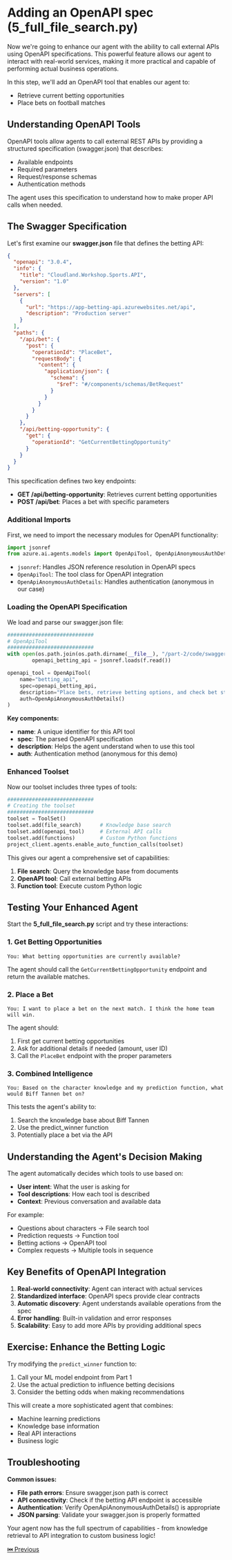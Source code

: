 # Adding an OpenAPI spec (**5_full_file_search.py**)

Now we're going to enhance our agent with the ability to call external APIs using OpenAPI specifications. This powerful feature allows our agent to interact with real-world services, making it more practical and capable of performing actual business operations.

In this step, we'll add an OpenAPI tool that enables our agent to:
- Retrieve current betting opportunities
- Place bets on football matches

## Understanding OpenAPI Tools

OpenAPI tools allow agents to call external REST APIs by providing a structured specification (swagger.json) that describes:
- Available endpoints
- Required parameters
- Request/response schemas
- Authentication methods

The agent uses this specification to understand how to make proper API calls when needed.

## The Swagger Specification

Let's first examine our **swagger.json** file that defines the betting API:

```json
{
  "openapi": "3.0.4",
  "info": {
    "title": "Cloudland.Workshop.Sports.API",
    "version": "1.0"
  },
  "servers": [
    {
      "url": "https://app-betting-api.azurewebsites.net/api",
      "description": "Production server"
    }
  ],
  "paths": {
    "/api/bet": {
      "post": {
        "operationId": "PlaceBet",
        "requestBody": {
          "content": {
            "application/json": {
              "schema": {
                "$ref": "#/components/schemas/BetRequest"
              }
            }
          }
        }
      }
    },
    "/api/betting-opportunity": {
      "get": {
        "operationId": "GetCurrentBettingOpportunity"
      }
    }
  }
}
```

This specification defines two key endpoints:
- **GET /api/betting-opportunity**: Retrieves current betting opportunities
- **POST /api/bet**: Places a bet with specific parameters

### Additional Imports

First, we need to import the necessary modules for OpenAPI functionality:

```python
import jsonref
from azure.ai.agents.models import OpenApiTool, OpenApiAnonymousAuthDetails
```

- `jsonref`: Handles JSON reference resolution in OpenAPI specs
- `OpenApiTool`: The tool class for OpenAPI integration
- `OpenApiAnonymousAuthDetails`: Handles authentication (anonymous in our case)

### Loading the OpenAPI Specification

We load and parse our swagger.json file:

```python
############################
# OpenApiTool
############################
with open(os.path.join(os.path.dirname(__file__), "/part-2/code/swagger.json"), "r") as f:
        openapi_betting_api = jsonref.loads(f.read())

openapi_tool = OpenApiTool(
    name="betting_api", 
    spec=openapi_betting_api, 
    description="Place bets, retrieve betting options, and check bet status", 
    auth=OpenApiAnonymousAuthDetails()
)
```

**Key components:**
- **name**: A unique identifier for this API tool
- **spec**: The parsed OpenAPI specification 
- **description**: Helps the agent understand when to use this tool
- **auth**: Authentication method (anonymous for this demo)

### Enhanced Toolset

Now our toolset includes three types of tools:

```python
############################
# Creating the toolset
############################
toolset = ToolSet()
toolset.add(file_search)      # Knowledge base search
toolset.add(openapi_tool)     # External API calls
toolset.add(functions)        # Custom Python functions
project_client.agents.enable_auto_function_calls(toolset)
```

This gives our agent a comprehensive set of capabilities:
1. **File search**: Query the knowledge base from documents
2. **OpenAPI tool**: Call external betting APIs
3. **Function tool**: Execute custom Python logic

## Testing Your Enhanced Agent

Start the **5_full_file_search.py** script and try these interactions:

### 1. Get Betting Opportunities
```
You: What betting opportunities are currently available?
```

The agent should call the `GetCurrentBettingOpportunity` endpoint and return the available matches.

### 2. Place a Bet
```
You: I want to place a bet on the next match. I think the home team will win.
```

The agent should:
1. First get current betting opportunities
2. Ask for additional details if needed (amount, user ID)
3. Call the `PlaceBet` endpoint with the proper parameters

### 3. Combined Intelligence
```
You: Based on the character knowledge and my prediction function, what would Biff Tannen bet on?
```

This tests the agent's ability to:
1. Search the knowledge base about Biff Tannen
2. Use the predict_winner function
3. Potentially place a bet via the API

## Understanding the Agent's Decision Making

The agent automatically decides which tools to use based on:
- **User intent**: What the user is asking for
- **Tool descriptions**: How each tool is described
- **Context**: Previous conversation and available data

For example:
- Questions about characters → File search tool
- Prediction requests → Function tool  
- Betting actions → OpenAPI tool
- Complex requests → Multiple tools in sequence

## Key Benefits of OpenAPI Integration

1. **Real-world connectivity**: Agent can interact with actual services
2. **Standardized interface**: OpenAPI specs provide clear contracts
3. **Automatic discovery**: Agent understands available operations from the spec
4. **Error handling**: Built-in validation and error responses
5. **Scalability**: Easy to add more APIs by providing additional specs

## Exercise: Enhance the Betting Logic

Try modifying the `predict_winner` function to:
1. Call your ML model endpoint from Part 1
2. Use the actual prediction to influence betting decisions
3. Consider the betting odds when making recommendations

This will create a more sophisticated agent that combines:
- Machine learning predictions
- Knowledge base information  
- Real API interactions
- Business logic

## Troubleshooting

**Common issues:**
- **File path errors**: Ensure swagger.json path is correct
- **API connectivity**: Check if the betting API endpoint is accessible
- **Authentication**: Verify OpenApiAnonymousAuthDetails() is appropriate
- **JSON parsing**: Validate your swagger.json is properly formatted

Your agent now has the full spectrum of capabilities - from knowledge retrieval to API integration to custom business logic!

[⏮️ Previous](/part-2/2-4-add-tools.md)